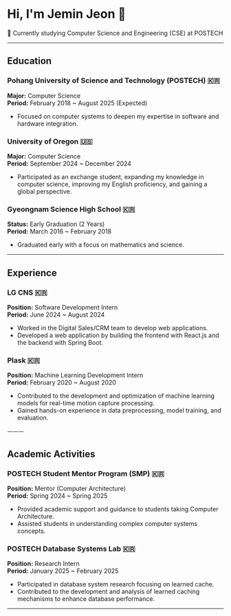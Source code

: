# Hi, I'm Jemin Jeon 👋  
🌱 Currently studying Computer Science and Engineering (CSE) at POSTECH  

---

##  Education  

### Pohang University of Science and Technology (POSTECH) 🇰🇷  
**Major:** Computer Science  
**Period:** February 2018 ~ August 2025 (Expected)  
- Focused on computer systems to deepen my expertise in software and hardware integration.  

### University of Oregon 🇺🇸  
**Major:** Computer Science  
**Period:** September 2024 ~ December 2024  
- Participated as an exchange student, expanding my knowledge in computer science, improving my English proficiency, and gaining a global perspective.  

### Gyeongnam Science High School 🇰🇷  
**Status:** Early Graduation (2 Years)  
**Period:** March 2016 ~ February 2018  
- Graduated early with a focus on mathematics and science.  

---

##  Experience  

### LG CNS 🇰🇷  
**Position:** Software Development Intern  
**Period:** June 2024 ~ August 2024  
- Worked in the Digital Sales/CRM team to develop web applications.  
- Developed a web application by building the frontend with React.js and the backend with Spring Boot.  

### Plask 🇰🇷  
**Position:** Machine Learning Development Intern  
**Period:** February 2020 ~ August 2020  
- Contributed to the development and optimization of machine learning models for real-time motion capture processing.  
- Gained hands-on experience in data preprocessing, model training, and evaluation.  


ㅡㅡㅡ

## Academic Activities

### POSTECH Student Mentor Program (SMP) 🇰🇷  
**Position:** Mentor (Computer Architecture)  
**Period:** Spring 2024 ~ Spring 2025  
- Provided academic support and guidance to students taking Computer Architecture.  
- Assisted students in understanding complex computer systems concepts.  

### POSTECH Database Systems Lab 🇰🇷  
**Position:** Research Intern  
**Period:** January 2025 ~ February 2025  
- Participated in database system research focusing on learned cache.  
- Contributed to the development and analysis of learned caching mechanisms to enhance database performance.  

---

<!-- Feel free to modify this section based on your needs -->

